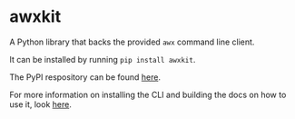 awxkit
======

A Python library that backs the provided `awx` command line client.

It can be installed by running `pip install awxkit`.

The PyPI respository can be found [here](https://pypi.org/project/awxkit/).

For more information on installing the CLI and building the docs on how to use it, look [here](./awxkit/cli/docs).